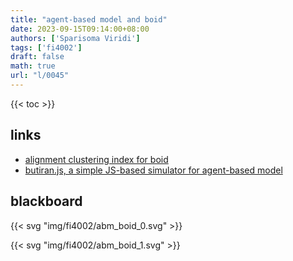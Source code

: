 ```yaml
---
title: "agent-based model and boid"
date: 2023-09-15T09:14:00+08:00
authors: ['Sparisoma Viridi']
tags: ['fi4002']
draft: false
math: true
url: "l/0045"
---
```

{{< toc >}}

## links
+ [alignment clustering index for boid](../0043)
+ [butiran.js, a simple JS-based simulator for agent-based model](https://medium.com/@6unpnp/butiran-js-a-simple-js-based-simulator-for-agent-based-model-cba0e3f597ed)


## blackboard
{{< svg "img/fi4002/abm_boid_0.svg" >}}

{{< svg "img/fi4002/abm_boid_1.svg" >}}
